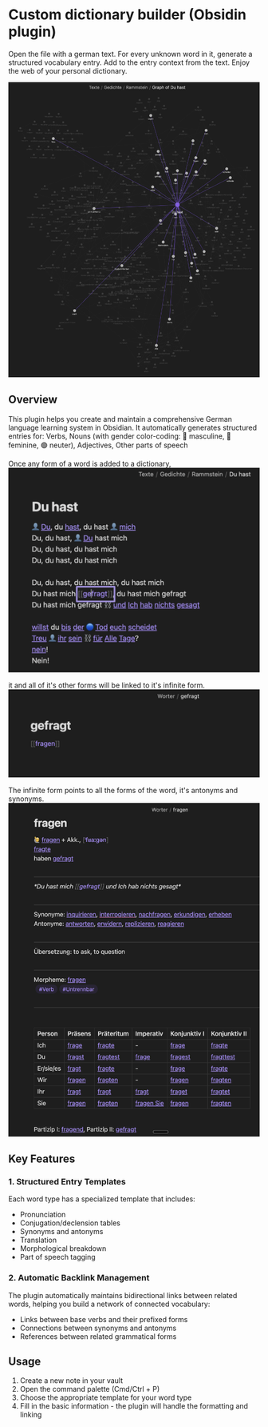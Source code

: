 # Custom dictionary builder (Obsidin plugin)

Open the file with a german text.
For every unknown word in it, generate a structured vocabulary entry. Add to the entry context from the text.
Enjoy the web of your personal dictionary.

![Full Entry Example](img/graph.png)

## Overview

This plugin helps you create and maintain a comprehensive German language learning system in Obsidian. It automatically generates structured entries for: Verbs, Nouns (with gender color-coding: 🔵 masculine, 🔴 feminine, 🟢 neuter), Adjectives, Other parts of speech

Once any form of a word is added to a dictionary, 
![du_hast text](img/du_hast.png)

it and all of it's other forms will be linked to it's infinite form.
![gefragt file](img/gefragt.png)

The infinite form points to all the forms of the word, it's antonyms and synonyms.
![fragen inf](img/fragen.png)


## Key Features

### 1. Structured Entry Templates
Each word type has a specialized template that includes:
- Pronunciation
- Conjugation/declension tables
- Synonyms and antonyms
- Translation
- Morphological breakdown
- Part of speech tagging


### 2. Automatic Backlink Management
The plugin automatically maintains bidirectional links between related words, helping you build a network of connected vocabulary:
- Links between base verbs and their prefixed forms
- Connections between synonyms and antonyms
- References between related grammatical forms

## Usage

1. Create a new note in your vault
2. Open the command palette (Cmd/Ctrl + P)
3. Choose the appropriate template for your word type
4. Fill in the basic information - the plugin will handle the formatting and linking
